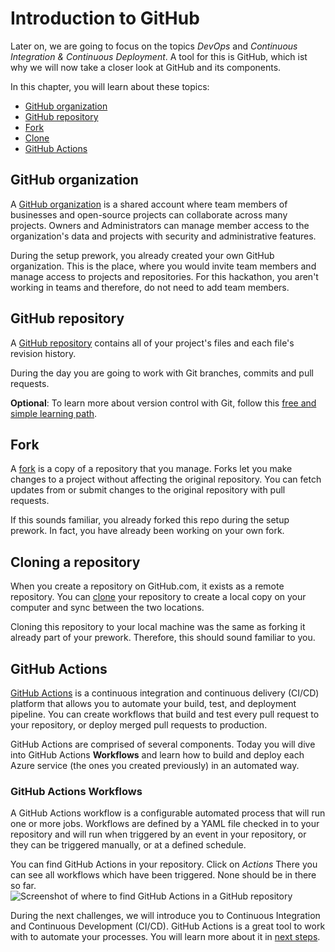 # Introduction to GitHub

Later on, we are going to focus on the topics _DevOps_ and _Continuous Integration & Continuous Deployment_. A tool for this is GitHub, which ist why we will now take a closer look at GitHub and its components.

In this chapter, you will learn about these topics:

- [GitHub organization](#github-organization)
- [GitHub repository](#github-repository)
- [Fork](#fork)
- [Clone](#clone)
- [GitHub Actions](#github-actions)

## GitHub organization

A [GitHub organization](https://docs.github.com/en/organizations/collaborating-with-groups-in-organizations/about-organizations) is a shared account where team members of businesses and open-source projects can collaborate across many projects. Owners and Administrators can manage member access to the organization's data and projects with security and administrative features.

During the setup prework, you already created your own GitHub organization. This is the place, where you would invite team members and manage access to projects and repositories. For this hackathon, you aren't working in teams and therefore, do not need to add team members.

## GitHub repository

A [GitHub repository](https://docs.github.com/en/repositories/creating-and-managing-repositories/about-repositories) contains all of your project's files and each file's revision history.

During the day you are going to work with Git branches, commits and pull requests.

**Optional**: To learn more about version control with Git, follow this [free and simple learning path](https://docs.microsoft.com/en-us/learn/modules/intro-to-git/).

## Fork

A [fork](https://docs.github.com/en/pull-requests/collaborating-with-pull-requests/working-with-forks/about-forks) is a copy of a repository that you manage. Forks let you make changes to a project without affecting the original repository. You can fetch updates from or submit changes to the original repository with pull requests.

If this sounds familiar, you already forked this repo during the setup prework. In fact, you have already been working on your own fork.

## Cloning a repository

When you create a repository on GitHub.com, it exists as a remote repository. You can [clone](https://docs.github.com/en/repositories/creating-and-managing-repositories/cloning-a-repository) your repository to create a local copy on your computer and sync between the two locations.

Cloning this repository to your local machine was the same as forking it already part of your prework. Therefore, this should sound familiar to you.

## GitHub Actions

[GitHub Actions](https://docs.github.com/en/actions/learn-github-actions/understanding-github-actions) is a continuous integration and continuous delivery (CI/CD) platform that allows you to automate your build, test, and deployment pipeline. You can create workflows that build and test every pull request to your repository, or deploy merged pull requests to production.

GitHub Actions are comprised of several components. Today you will dive into GitHub Actions **Workflows** and learn how to build and deploy each Azure service (the ones you created previously) in an automated way.

### GitHub Actions Workflows

A GitHub Actions workflow is a configurable automated process that will run one or more jobs. Workflows are defined by a YAML file checked in to your repository and will run when triggered by an event in your repository, or they can be triggered manually, or at a defined schedule.

You can find GitHub Actions in your repository. Click on _Actions_ There you can see all workflows which have been triggered. None should be in there so far.
</br>
![Screenshot of where to find GitHub Actions in a GitHub repository](/images/06actions.png)

During the next challenges, we will introduce you to Continuous Integration and Continuous Development (CI/CD). GitHub Actions is a great tool to work with to automate your processes. You will learn more about it in [next steps](./07_emu_cicd.md).